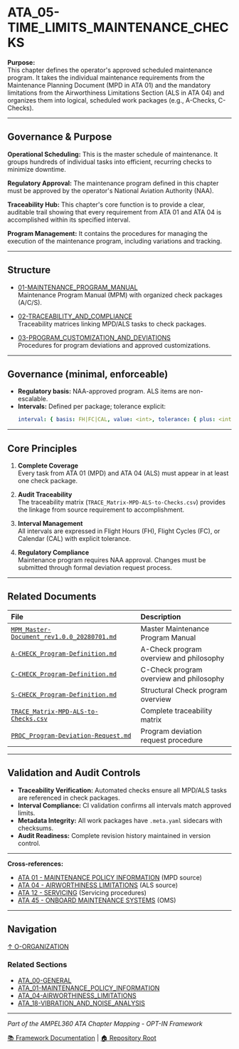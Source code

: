 # ATA_05-TIME_LIMITS_MAINTENANCE_CHECKS

**Purpose:**  
This chapter defines the operator's approved scheduled maintenance program. It takes the individual maintenance requirements from the Maintenance Planning Document (MPD in ATA 01) and the mandatory limitations from the Airworthiness Limitations Section (ALS in ATA 04) and organizes them into logical, scheduled work packages (e.g., A-Checks, C-Checks).

---

## Governance & Purpose

**Operational Scheduling:** This is the master schedule of maintenance. It groups hundreds of individual tasks into efficient, recurring checks to minimize downtime.

**Regulatory Approval:** The maintenance program defined in this chapter must be approved by the operator's National Aviation Authority (NAA).

**Traceability Hub:** This chapter's core function is to provide a clear, auditable trail showing that every requirement from ATA 01 and ATA 04 is accomplished within its specified interval.

**Program Management:** It contains the procedures for managing the execution of the maintenance program, including variations and tracking.

---

## Structure

- [01-MAINTENANCE_PROGRAM_MANUAL](01-MAINTENANCE_PROGRAM_MANUAL/)  
  Maintenance Program Manual (MPM) with organized check packages (A/C/S).

- [02-TRACEABILITY_AND_COMPLIANCE](02-TRACEABILITY_AND_COMPLIANCE/)  
  Traceability matrices linking MPD/ALS tasks to check packages.

- [03-PROGRAM_CUSTOMIZATION_AND_DEVIATIONS](03-PROGRAM_CUSTOMIZATION_AND_DEVIATIONS/)  
  Procedures for program deviations and approved customizations.

---

## Governance (minimal, enforceable)

- **Regulatory basis:** NAA-approved program. ALS items are non-escalable.
- **Intervals:** Defined per package; tolerance explicit:
  ```yaml
  interval: { basis: FH|FC|CAL, value: <int>, tolerance: { plus: <int>, minus: <int> } }
  ```

---

## Core Principles

1. **Complete Coverage**  
   Every task from ATA 01 (MPD) and ATA 04 (ALS) must appear in at least one check package.

2. **Audit Traceability**  
   The traceability matrix (`TRACE_Matrix-MPD-ALS-to-Checks.csv`) provides the linkage from source requirement to accomplishment.

3. **Interval Management**  
   All intervals are expressed in Flight Hours (FH), Flight Cycles (FC), or Calendar (CAL) with explicit tolerance.

4. **Regulatory Compliance**  
   Maintenance program requires NAA approval. Changes must be submitted through formal deviation request process.

---

## Related Documents

| File | Description |
| :--- | :--- |
| [`MPM_Master-Document_rev1.0.0_20280701.md`](01-MAINTENANCE_PROGRAM_MANUAL/MPM_Master-Document_rev1.0.0_20280701.md) | Master Maintenance Program Manual |
| [`A-CHECK_Program-Definition.md`](01-MAINTENANCE_PROGRAM_MANUAL/01-A-CHECKS/A-CHECK_Program-Definition.md) | A-Check program overview and philosophy |
| [`C-CHECK_Program-Definition.md`](01-MAINTENANCE_PROGRAM_MANUAL/02-C-CHECKS/C-CHECK_Program-Definition.md) | C-Check program overview and philosophy |
| [`S-CHECK_Program-Definition.md`](01-MAINTENANCE_PROGRAM_MANUAL/03-STRUCTURAL_CHECKS_S-CHECKS/S-CHECK_Program-Definition.md) | Structural Check program overview |
| [`TRACE_Matrix-MPD-ALS-to-Checks.csv`](02-TRACEABILITY_AND_COMPLIANCE/TRACE_Matrix-MPD-ALS-to-Checks.csv) | Complete traceability matrix |
| [`PROC_Program-Deviation-Request.md`](03-PROGRAM_CUSTOMIZATION_AND_DEVIATIONS/PROC_Program-Deviation-Request.md) | Program deviation request procedure |

---

## Validation and Audit Controls

* **Traceability Verification:** Automated checks ensure all MPD/ALS tasks are referenced in check packages.
* **Interval Compliance:** CI validation confirms all intervals match approved limits.
* **Metadata Integrity:** All work packages have `.meta.yaml` sidecars with checksums.
* **Audit Readiness:** Complete revision history maintained in version control.

---

**Cross-references:** 
- [ATA 01 - MAINTENANCE POLICY INFORMATION](../ATA%2001%20-%20MAINTENANCE%20POLICY%20INFORMATION/README.md) (MPD source)
- [ATA 04 - AIRWORTHINESS LIMITATIONS](../ATA%2004%20-%20AIRWORTHINESS%20LIMITATIONS/README.md) (ALS source)
- [ATA 12 - SERVICING](../../P-PROGRAM/ATA%2012%20-%20SERVICING/README.md) (Servicing procedures)
- [ATA 45 - ONBOARD MAINTENANCE SYSTEMS](../../T-TECHNOLOGY%20(AMEDEOPELLICCIA%20-%20ON%20BOARD%20SYS)/I2-INFORMATION&INTELLIGENCE/ATA%2045%20-%20ONBOARD%20MAINTENANCE%20SYSTEMS%20(OMS)/README.md) (OMS)

---

## Navigation

[↑ O-ORGANIZATION](../README.md)

### Related Sections

- [ATA_00-GENERAL](../ATA_00-GENERAL/README.md)
- [ATA_01-MAINTENANCE_POLICY_INFORMATION](../ATA_01-MAINTENANCE_POLICY_INFORMATION/README.md)
- [ATA_04-AIRWORTHINESS_LIMITATIONS](../ATA_04-AIRWORTHINESS_LIMITATIONS/README.md)
- [ATA_18-VIBRATION_AND_NOISE_ANALYSIS](../ATA_18-VIBRATION_AND_NOISE_ANALYSIS/README.md)

---

*Part of the AMPEL360 ATA Chapter Mapping - OPT-IN Framework*

[📚 Framework Documentation](../../README.md) | [🏠 Repository Root](../../../README.md)

